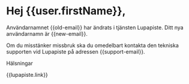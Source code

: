 # Hej {{user.firstName}},

Anv&auml;ndarnamnet {{old-email}} har &auml;ndrats i tj&auml;nsten Lupapiste. Ditt nya anv&auml;ndarnamn &auml;r {{new-email}}.

Om du misst&auml;nker missbruk ska du omedelbart kontakta den tekniska supporten vid Lupapiste p&aring; adressen {{support-email}}.

H&auml;lsningar

{{lupapiste.link}}
